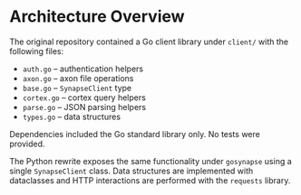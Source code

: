 # Architecture Overview

The original repository contained a Go client library under `client/` with the
following files:

- `auth.go` – authentication helpers
- `axon.go` – axon file operations
- `base.go` – `SynapseClient` type
- `cortex.go` – cortex query helpers
- `parse.go` – JSON parsing helpers
- `types.go` – data structures

Dependencies included the Go standard library only. No tests were provided.

The Python rewrite exposes the same functionality under `gosynapse` using a
single `SynapseClient` class. Data structures are implemented with dataclasses
and HTTP interactions are performed with the `requests` library.
